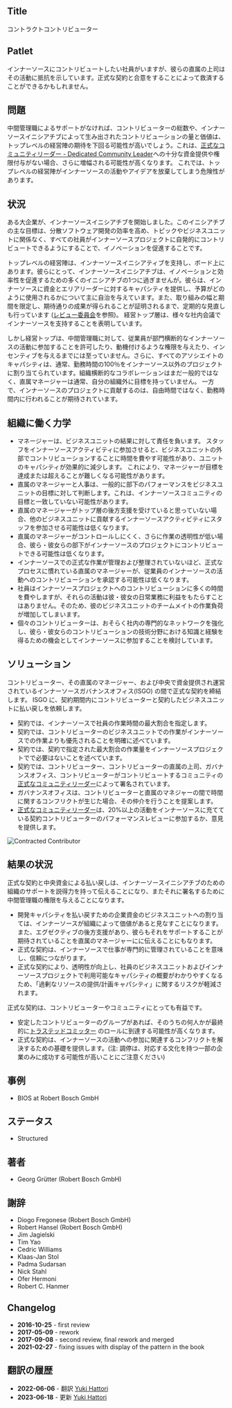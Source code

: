 ## Title

コントラクトコントリビューター

## Patlet

インナーソースにコントリビュートしたい社員がいますが、彼らの直属の上司はその活動に抵抗を示しています。正式な契約と合意をすることによって救済することができるかもしれません。

## 問題

中間管理職によるサポートがなければ、コントリビューターの総数や、インナーソースイニシアチブによって生み出されたコントリビューションの量と価値は、トップレベルの経営陣の期待を下回る可能性が高いでしょう。これは、[正式なコミュニティリーダー - Dedicated Community Leader](dedicated-community-leader.md)への十分な資金提供や権限付与がない場合、さらに増幅される可能性が高くなります。 これでは、トップレベルの経営陣がインナーソースの活動やアイデアを放棄してしまう危険性があります。

## 状況

ある大企業が、インナーソースイニシアチブを開始しました。このイニシアチブの主な目標は、分散ソフトウェア開発の効率を高め、トピックやビジネスユニットに関係なく、すべての社員がインナーソースプロジェクトに自発的にコントリビュートできるようにすることで、イノベーションを促進することです。

トップレベルの経営陣は、インナーソースイニシアティブを支持し、ボード上にあります。彼らにとって、インナーソースイニシアチブは、イノベーションと効率性を促進するための多くのイニシアチブの1つに過ぎませんが。彼らは、インナーソースに資金とエリアリーダーに対するキャパシティを提供し、予算がどのように使用されるかについて主に自治を与えています。また、取り組みの幅と期間を限定し、期待通りの成果が得られることが証明されるまで、定期的な見直しも行っています ([レビュー委員会](./review-committee.md)を参照)。 経営トップ層は、様々な社内会議でインナーソースを支持することを表明しています。

しかし経営トップは、中間管理職に対して、従業員が部門横断的なインナーソースの活動に参加することを許可したり、動機付けるような権限を与えたり、インセンティブを与えるまでには至っていません。さらに、すべてのアソシエイトのキャパシティは、通常、勤務時間の100％をインナーソース以外のプロジェクトに割り当てられています。組織横断的なコラボレーションはまだ一般的ではなく、直属マネージャーは通常、自分の組織外に目標を持っていません。
一方で、インナーソースのプロジェクトに貢献するのは、自由時間ではなく、勤務時間内に行われることが期待されています。

## 組織に働く力学

- マネージャーは、ビジネスユニットの結果に対して責任を負います。 スタッフをインナーソースアクティビティに参加させると、ビジネスユニットの外部でコントリビューションすることに時間を費やす可能性があり、ユニットのキャパシティが効果的に減少します。 これにより、マネージャーが目標を達成または超えることが難しくなる可能性があります。
- 直属のマネージャーと人事は、一般的に部下のパフォーマンスをビジネスユニットの目標に対して判断します。これは、インナーソースコミュニティの目標と一致していない可能性があります。
- 直属のマネージャーがトップ層の後方支援を受けていると思っていない場合、他のビジネスユニットに貢献するインナーソースアクティビティにスタッフを参加させる可能性は低くなります。
- 直属のマネージャーがコントロールしにくく、さらに作業の透明性が低い場合、彼ら・彼女らの部下がインナーソースのプロジェクトにコントリビュートできる可能性は低くなります。
- インナーソースでの正式な作業が管理および整理されていないほど、正式なプロセスに慣れている直属のマネージャーが、従業員のインナーソースの活動へのコントリビューションを承認する可能性は低くなります。
- 社員はインナーソースプロジェクトへのコントリビューションに多くの時間を費やしますが、それらの活動は彼・彼女の日常業務に利益をもたらすことはありません。そのため、彼のビジネスユニットのチームメイトの作業負荷が増加してしまいます。
- 個々のコントリビューターは、おそらく社内の専門的なネットワークを強化し、彼ら・彼女らのコントリビューションの技術分野における知識と経験を得るための機会としてインナーソースに参加することを検討しています。

## ソリューション

コントリビューター、その直属のマネージャー、および中央で資金提供され運営されているインナーソースガバナンスオフィス(ISGO) の間で正式な契約を締結します。 ISGO に、契約期間内にコントリビューターと契約したビジネスユニットに払い戻しを依頼します。

- 契約では、インナーソースで社員の作業時間の最大割合を指定します。
- 契約では、コントリビューターのビジネスユニットでの作業がインナーソースでの作業よりも優先されることを明確に述べています。
- 契約では、契約で指定された最大割合の作業量をインナーソースプロジェクトでで必要はないことを述べています。
- 契約では、コントリビューター、コントリビューターの直属の上司、ガバナンスオフィス、コントリビューターがコントリビュートするコミュニティの[正式なコミュニティリーダー](dedicated-community-leader.md)によって署名されています。
- ガバナンスオフィスは、コントリビューターと直属のマネジャーの間で時間に関するコンフリクトが生じた場合、その仲介を行うことを提案します。
- [正式なコミュニティリーダー](dedicated-community-leader.md)は、20%以上の活動をインナーソースに充てている契約コントリビューターのパフォーマンスレビューに参加するか、意見を提供します。

![Contracted Contributor](../../../assets/img/contracted-contributor.png)

## 結果の状況

正式な契約と中央資金による払い戻しは、インナーソースイニシアチブのための組織のサポートを説得力を持って伝えることになり、またそれに署名するために中間管理職の権限を与えることになります。

- 開発キャパシティを払い戻すための企業資金のビジネスユニットへの割り当ては、インナーソースが組織によって価値があると見なすことになります。また、エグゼクティブの後方支援があり、彼らもそれをサポートすることが期待されていることを直属のマネージャーにに伝えることにもなります。
- 正式な契約は、インナーソースで仕事が専門的に管理されていることを意味し、信頼につながります。
- 正式な契約により、透明性が向上し、社員のビジネスユニットおよびインナーソースプロジェクトで利用可能なキャパシティの概要がわかりやすくなるため、「過剰なリソースの提供/計画キャパシティ」に関するリスクが軽減されます。

正式な契約は、コントリビューターやコミュニティにとっても有益です。

- 安定したコントリビューターのグループがあれば、そのうちの何人かが最終的に[トラステッドコミッター](./trusted-committer.md) のロールに到達する可能性が高くなります。
- 正式な契約は、インナーソースの活動への参加に関連するコンフリクトを解決するための基礎を提供します。(注: 調停は、対応する文化を持つ一部の企業のみに成功する可能性が高いことにご注意ください)

## 事例

- BIOS at Robert Bosch GmbH

## ステータス

* Structured

## 著者

- Georg Grütter (Robert Bosch GmbH)

## 謝辞

- Diogo Fregonese (Robert Bosch GmbH)
- Robert Hansel (Robert Bosch GmbH)
- Jim Jagielski
- Tim Yao
- Cedric Williams
- Klaas-Jan Stol
- Padma Sudarsan
- Nick Stahl
- Ofer Hermoni
- Robert C. Hanmer

## Changelog

- **2016-10-25** - first review
- **2017-05-09** - rework
- **2017-09-08** - second review, final rework and merged
- **2021-02-27** - fixing issues with display of the pattern in the book

## 翻訳の履歴

- **2022-06-06** - 翻訳 [Yuki Hattori](https://github.com/yuhattor)
- **2023-06-18** - 更新 [Yuki Hattori](https://github.com/yuhattor)